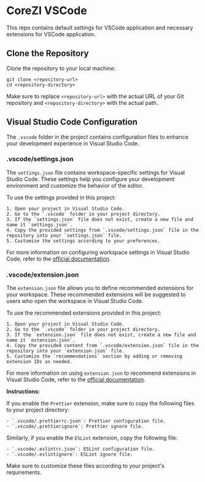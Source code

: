 # CoreZI VSCode

This repo contains default settings for VSCode application and necessary extensions for VSCode application.

## Clone the Repository

Clone the repository to your local machine:

```
git clone <repository-url>
cd <repository-directory>
```

Make sure to replace `<repository-url>` with the actual URL of your Git repository and `<repository-directory>` with the actual path.

## Visual Studio Code Configuration

The `.vscode` folder in the project contains configuration files to enhance your development experience in Visual Studio Code.

### .vscode/settings.json

The `settings.json` file contains workspace-specific settings for Visual Studio Code. These settings help you configure your development environment and customize the behavior of the editor.

To use the settings provided in this project:

    1. Open your project in Visual Studio Code.
    2. Go to the `.vscode` folder in your project directory.
    3. If the `settings.json` file does not exist, create a new file and name it `settings.json`.
    4. Copy the provided settings from `.vscode/settings.json` file in the repository into your `settings.json` file.
    5. Customize the settings according to your preferences.

For more information on configuring workspace settings in Visual Studio Code, refer to the <a href="https://code.visualstudio.com/docs/getstarted/settings">official documentation</a>.

### .vscode/extension.json

The `extension.json` file allows you to define recommended extensions for your workspace. These recommended extensions will be suggested to users who open the workspace in Visual Studio Code.

To use the recommended extensions provided in this project:

    1. Open your project in Visual Studio Code.
    2. Go to the `.vscode` folder in your project directory.
    3. If the `extension.json` file does not exist, create a new file and name it `extension.json`.
    4. Copy the provided content from `.vscode/extension.json` file in the repository into your `extension.json` file.
    5. Customize the `recommendations` section by adding or removing extension IDs as needed.

For more information on using `extension.json` to recommend extensions in Visual Studio Code, refer to the <a href="https://code.visualstudio.com/docs/editor/extension-marketplace#_workspace-recommended-extensions">official documentation</a>.

**Instructions:**

If you enable the `Prettier` extension, make sure to copy the following files to your project directory:

    - `.vscode/.prettierrc.json`: Prettier configuration file.
    - `.vscode/.prettierignore`: Prettier ignore file.

Similarly, if you enable the `ESLint` extension, copy the following file:

    - `.vscode/.eslintrc.json`: ESLint configuration file.
    - `.vscode/.eslintignore`: ESLint ignore file.

Make sure to customize these files according to your project's requirements.
